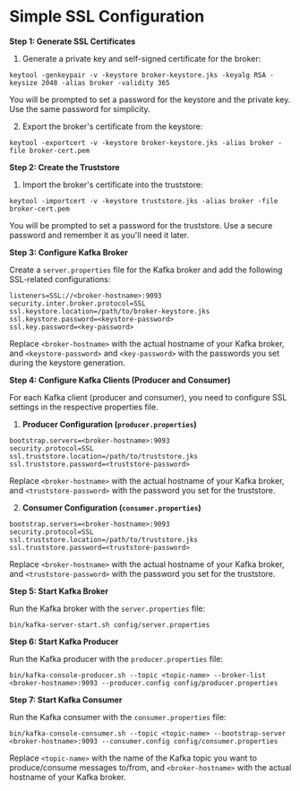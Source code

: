 # Simple SSL Configuration

**Step 1: Generate SSL Certificates**

1.  Generate a private key and self-signed certificate for the broker:

```
keytool -genkeypair -v -keystore broker-keystore.jks -keyalg RSA -keysize 2048 -alias broker -validity 365

```

You will be prompted to set a password for the keystore and the private key. Use the same password for simplicity.

2.  Export the broker's certificate from the keystore:

```
keytool -exportcert -v -keystore broker-keystore.jks -alias broker -file broker-cert.pem

```

**Step 2: Create the Truststore**

1.  Import the broker's certificate into the truststore:

```
keytool -importcert -v -keystore truststore.jks -alias broker -file broker-cert.pem

```

You will be prompted to set a password for the truststore. Use a secure password and remember it as you'll need it later.

**Step 3: Configure Kafka Broker**

Create a `server.properties` file for the Kafka broker and add the following SSL-related configurations:

```
listeners=SSL://<broker-hostname>:9093
security.inter.broker.protocol=SSL
ssl.keystore.location=/path/to/broker-keystore.jks
ssl.keystore.password=<keystore-password>
ssl.key.password=<key-password>

```

Replace `<broker-hostname>` with the actual hostname of your Kafka broker, and `<keystore-password>` and `<key-password>` with the passwords you set during the keystore generation.

**Step 4: Configure Kafka Clients (Producer and Consumer)**

For each Kafka client (producer and consumer), you need to configure SSL settings in the respective properties file.

1.  **Producer Configuration (`producer.properties`)**

```
bootstrap.servers=<broker-hostname>:9093
security.protocol=SSL
ssl.truststore.location=/path/to/truststore.jks
ssl.truststore.password=<truststore-password>

```

Replace `<broker-hostname>` with the actual hostname of your Kafka broker, and `<truststore-password>` with the password you set for the truststore.

2.  **Consumer Configuration (`consumer.properties`)**

```
bootstrap.servers=<broker-hostname>:9093
security.protocol=SSL
ssl.truststore.location=/path/to/truststore.jks
ssl.truststore.password=<truststore-password>

```

Replace `<broker-hostname>` with the actual hostname of your Kafka broker, and `<truststore-password>` with the password you set for the truststore.

**Step 5: Start Kafka Broker**

Run the Kafka broker with the `server.properties` file:

```
bin/kafka-server-start.sh config/server.properties

```

**Step 6: Start Kafka Producer**

Run the Kafka producer with the `producer.properties` file:

```
bin/kafka-console-producer.sh --topic <topic-name> --broker-list <broker-hostname>:9093 --producer.config config/producer.properties

```

**Step 7: Start Kafka Consumer**

Run the Kafka consumer with the `consumer.properties` file:

```
bin/kafka-console-consumer.sh --topic <topic-name> --bootstrap-server <broker-hostname>:9093 --consumer.config config/consumer.properties

```

Replace `<topic-name>` with the name of the Kafka topic you want to produce/consume messages to/from, and `<broker-hostname>` with the actual hostname of your Kafka broker.